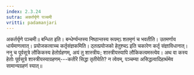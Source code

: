 ```yaml
---
index: 2.3.24
sutra: अकर्तर्यृणे पञ्चमी
vritti: padamanjari
---
```


 अकर्तर्यृणे पञ्चमी॥ बन्धित इति। बन्धेर्ण्यन्तस्य निष्ठान्तस्य रूपम्ऽ शतमृणं च भवतीति। उतमर्णाय धार्यमाणत्वात्। प्रयोजकत्वाच्च कर्तृसंज्ञकमिति। ठ्तत्प्रयोजको हेतुश्चऽ इति चकारेण कर्तृ संज्ञाविधानात्। ननु च पूर्वसूत्रे लौकिकस्य हेतोर्ग्रहणम्, अयं तु शास्त्रीयः; शास्त्रीयस्यापि लौकिकत्वमस्त्येव। अथ वा कस्य हेतोः पूर्वसूत्रे शास्त्रीयस्याग्रहणम्---कर्तरि सिद्धा तृतीयेति? न त्वेवम्, पञ्चम्या असिद्धत्वादिहार्थमेव सामान्यग्रहणं स्यात्॥